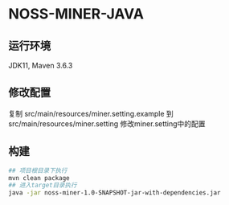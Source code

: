 # NOSS-MINER-JAVA
## 运行环境
JDK11, Maven 3.6.3

## 修改配置
复制 src/main/resources/miner.setting.example 到 src/main/resources/miner.setting
修改miner.setting中的配置

## 构建
```bash
## 项目根目录下执行
mvn clean package
## 进入target目录执行
java -jar noss-miner-1.0-SNAPSHOT-jar-with-dependencies.jar
```